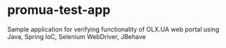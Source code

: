 promua-test-app
===============

Sample application for verifying functionality of OLX.UA web portal using Java, Spring IoC, Selenium WebDriver, JBehave
